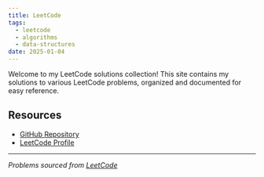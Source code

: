 ```yaml
---
title: LeetCode
tags:
  - leetcode
  - algorithms
  - data-structures
date: 2025-01-04
---
```


Welcome to my LeetCode solutions collection! This site contains my solutions to various LeetCode problems, organized and documented for easy reference.

## Resources

- [GitHub Repository](https://github.com/hwennnn/leetcode-solutions)
- [LeetCode Profile](https://leetcode.com/theonepieceisreal/)

---

*Problems sourced from [LeetCode](https://leetcode.com/)*
